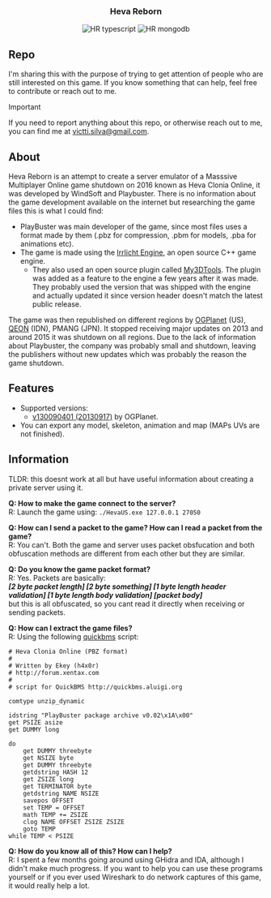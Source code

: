 <h3 align="center">Heva Reborn</h3>

<div align="center">

![HR typescript](https://img.shields.io/badge/TypeScript-007ACC?style=for-the-badge&logo=typescript&logoColor=white)
![HR mongodb](https://img.shields.io/badge/MongoDB-4EA94B?style=for-the-badge&logo=mongodb&logoColor=white)

</div>

## Repo <a name = "information"></a>

I'm sharing this with the purpose of trying to get attention of people who are still interested on this game. If you know something that can help, feel free to contribute or reach out to me.

> [!IMPORTANT]
> If you need to report anything about this repo, or otherwise reach out to me, you can find me at victti.silva@gmail.com.

## About <a name = "about"></a>

Heva Reborn is an attempt to create a server emulator of a Masssive Multiplayer Online game shutdown on 2016 known as Heva Clonia Online, it was developed by WindSoft and Playbuster. There is no information about the game development available on the internet but researching the game files this is what I could find:

- PlayBuster was main developer of the game, since most files uses a format made by them (.pbz for compression, .pbm for models, .pba for animations etc).
- The game is made using the [Irrlicht Engine](https://irrlicht.sourceforge.io/), an open source C++ game engine.
   - They also used an open source plugin called [My3DTools](https://web.archive.org/web/20090426043101/http://my3dproject.nm.ru/). The plugin was added as a feature to the engine a few years after it was made. They probably used the version that was shipped with the engine and actually updated it since version header doesn't match the latest public release.

The game was then republished on different regions by [OGPlanet](https://en.wikipedia.org/wiki/OGPlanet) (US), [QEON](https://www.qeon.com) (IDN), PMANG (JPN). It stopped receiving major updates on 2013 and around 2015 it was shutdown on all regions. Due to the lack of information about Playbuster, the company was probably small and shutdown, leaving the publishers without new updates which was probably the reason the game shutdown.

## Features <a name = "features"></a>

 - Supported versions:
    - [v130090401 (20130917)](https://download.cnet.com/heva-clonia-online/3000-7536_4-76035852.html) by OGPlanet.
 - You can export any model, skeleton, animation and map (MAPs UVs are not finished).

## Information

TLDR: this doesnt work at all but have useful information about creating a private server using it.

**Q: How to make the game connect to the server?**<br>
R: Launch the game using: `./HevaUS.exe 127.0.0.1 27050`

**Q: How can I send a packet to the game? How can I read a packet from the game?**<br>
R: You can't. Both the game and server uses packet obsfucation and both obfuscation methods are different from each other but they are similar.

**Q: Do you know the game packet format?**<br>
R: Yes. Packets are basically: <br>
***[2 byte packet length] [2 byte something] [1 byte length header validation] [1 byte length body validation] [packet body]***<br>
but this is all obfuscated, so you cant read it directly when receiving or sending packets.

**Q: How can I extract the game files?**<br>
R: Using the following [quickbms](https://github.com/LittleBigBug/QuickBMS) script:
```
# Heva Clonia Online (PBZ format)
# 
# Written by Ekey (h4x0r)
# http://forum.xentax.com
# 
# script for QuickBMS http://quickbms.aluigi.org

comtype unzip_dynamic

idstring "PlayBuster package archive v0.02\x1A\x00"
get PSIZE asize
get DUMMY long

do
    get DUMMY threebyte
    get NSIZE byte
    get DUMMY threebyte
    getdstring HASH 12
    get ZSIZE long
    get TERMINATOR byte
    getdstring NAME NSIZE
    savepos OFFSET
    set TEMP = OFFSET
    math TEMP += ZSIZE
    clog NAME OFFSET ZSIZE ZSIZE
    goto TEMP
while TEMP < PSIZE
```

**Q: How do you know all of this? How can I help?**<br>
R: I spent a few months going around using GHidra and IDA, although I didn't make much progress. If you want to help you can use these programs yourself or if you ever used Wireshark to do network captures of this game, it would really help a lot.
